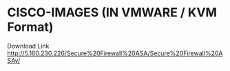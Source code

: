 # CISCO-IMAGES (IN VMWARE / KVM Format)

Download Link
http://5.160.230.226/Secure%20Firewall%20ASA/Secure%20Firewall%20ASAv/
